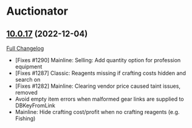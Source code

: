 # Auctionator

## [10.0.17](https://github.com/Auctionator/Auctionator/tree/10.0.17) (2022-12-04)
[Full Changelog](https://github.com/Auctionator/Auctionator/compare/10.0.16...10.0.17) 

- [Fixes #1290] Mainline: Selling: Add quantity option for profession equipment  
- [Fixes #1287] Classic: Reagents missing if crafting costs hidden and search on  
- [Fixes #1282] Mainline: Clearing vendor price caused taint issues, removed  
- Avoid empty item errors when malformed gear links are supplied to DBKeyFromLink  
- Mainline: Hide crafting cost/profit when no crafting reagents (e.g. Fishing)  
